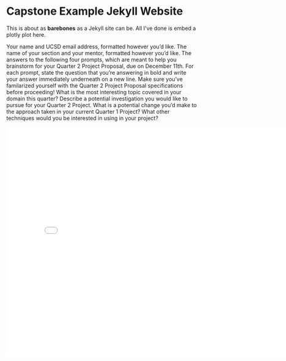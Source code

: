 # Capstone Example Jekyll Website

This is about as **barebones** as a Jekyll site can be. All I've done is embed a plotly plot here.

Your name and UCSD email address, formatted however you’d like.
The name of your section and your mentor, formatted however you’d like.
The answers to the following four prompts, which are meant to help you brainstorm for your Quarter 2 Project Proposal, due on December 11th. For each prompt, state the question that you’re answering in bold and write your answer immediately underneath on a new line. Make sure you’ve familarized yourself with the Quarter 2 Project Proposal specifications before proceeding!
What is the most interesting topic covered in your domain this quarter?
Describe a potential investigation you would like to pursue for your Quarter 2 Project.
What is a potential change you’d make to the approach taken in your current Quarter 1 Project?
What other techniques would you be interested in using in your project?

<iframe src="assets/example-map.html" width=800 height=600 frameBorder=0></iframe>

